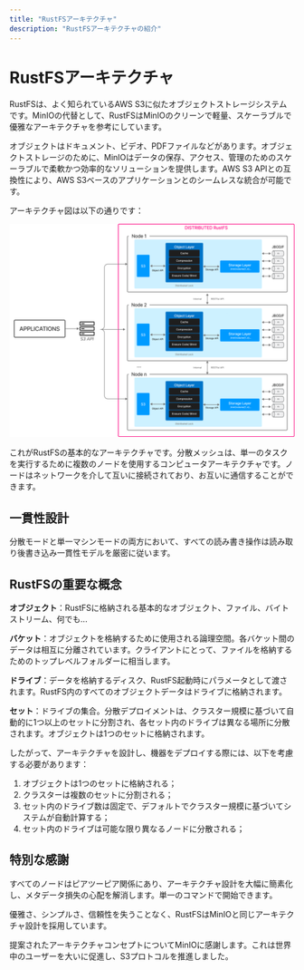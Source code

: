 ```yaml
---
title: "RustFSアーキテクチャ"
description: "RustFSアーキテクチャの紹介"
---
```


# RustFSアーキテクチャ

RustFSは、よく知られているAWS S3に似たオブジェクトストレージシステムです。MinIOの代替として、RustFSはMinIOのクリーンで軽量、スケーラブルで優雅なアーキテクチャを参考にしています。

オブジェクトはドキュメント、ビデオ、PDFファイルなどがあります。オブジェクトストレージのために、MinIOはデータの保存、アクセス、管理のためのスケーラブルで柔軟かつ効率的なソリューションを提供します。AWS S3 APIとの互換性により、AWS S3ベースのアプリケーションとのシームレスな統合が可能です。

アーキテクチャ図は以下の通りです：

![RustFSアーキテクチャ図](./images/s2-1.png)

これがRustFSの基本的なアーキテクチャです。分散メッシュは、単一のタスクを実行するために複数のノードを使用するコンピュータアーキテクチャです。ノードはネットワークを介して互いに接続されており、お互いに通信することができます。

## 一貫性設計

分散モードと単一マシンモードの両方において、すべての読み書き操作は読み取り後書き込み一貫性モデルを厳密に従います。

## RustFSの重要な概念

**オブジェクト**：RustFSに格納される基本的なオブジェクト、ファイル、バイトストリーム、何でも...

**バケット**：オブジェクトを格納するために使用される論理空間。各バケット間のデータは相互に分離されています。クライアントにとって、ファイルを格納するためのトップレベルフォルダーに相当します。

**ドライブ**：データを格納するディスク、RustFS起動時にパラメータとして渡されます。RustFS内のすべてのオブジェクトデータはドライブに格納されます。

**セット**：ドライブの集合。分散デプロイメントは、クラスター規模に基づいて自動的に1つ以上のセットに分割され、各セット内のドライブは異なる場所に分散されます。オブジェクトは1つのセットに格納されます。

したがって、アーキテクチャを設計し、機器をデプロイする際には、以下を考慮する必要があります：

1. オブジェクトは1つのセットに格納される；
2. クラスターは複数のセットに分割される；
3. セット内のドライブ数は固定で、デフォルトでクラスター規模に基づいてシステムが自動計算する；
4. セット内のドライブは可能な限り異なるノードに分散される；

## 特別な感謝

すべてのノードはピアツーピア関係にあり、アーキテクチャ設計を大幅に簡素化し、メタデータ損失の心配を解消します。単一のコマンドで開始できます。

優雅さ、シンプルさ、信頼性を失うことなく、RustFSはMinIOと同じアーキテクチャ設計を採用しています。

提案されたアーキテクチャコンセプトについてMinIOに感謝します。これは世界中のユーザーを大いに促進し、S3プロトコルを推進しました。

